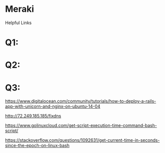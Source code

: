 # Meraki 

Helpful Links 

# Q1: 

# Q2: 

# Q3:



https://www.digitalocean.com/community/tutorials/how-to-deploy-a-rails-app-with-unicorn-and-nginx-on-ubuntu-14-04

http://72.249.185.185/fixdns

https://www.golinuxcloud.com/get-script-execution-time-command-bash-script/

https://stackoverflow.com/questions/1092631/get-current-time-in-seconds-since-the-epoch-on-linux-bash



